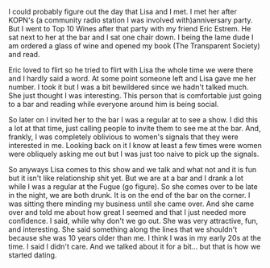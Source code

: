 I could probably figure out the day that Lisa and I met. I met her after KOPN's (a community radio station I was involved with)anniversary party. But I went to Top 10 Wines after that party with my friend Eric Estrem. He sat next to her at the bar and I sat one chair down. I being the lame dude I am ordered a glass of wine and opened my book (The Transparent Society) and read. 

Eric loved to flirt so he tried to flirt with Lisa the whole time we were there and I hardly said a word. At some point someone left and Lisa gave me her number. I took it but I was a bit bewildered since we hadn't talked much. She just thought I was interesting. This person that is comfortable just going to a bar and reading while everyone around him is being social. 

So later on I invited her to the bar I was a regular at to see a show. I did this a lot at that time, just calling people to invite them to see me at the bar. And, frankly, I was completely oblivious to women's signals that they were interested in me. Looking back on it I know at least a few times were women were obliquely asking me out but I was just too naive to pick up the signals. 

So anyways Lisa comes to this show and we talk and what not and it is fun but it isn't like relationship shit yet. But we are at a bar and I drank a lot while I was a regular at the Fugue (go figure). So she comes over to be late in the night, we are both drunk. It is on the end of the bar on the corner. I was sitting there minding my business until she came over. And she came over and told me about how great I seemed and that I just needed more confidence. I said, while why don't we go out. She was very attractive, fun, and interesting. She said something along the lines that we shouldn't because she was 10 years older than me. I think I was in my early 20s at the time. I said I didn't care. And we talked about it for a bit... but that is how we started dating. 